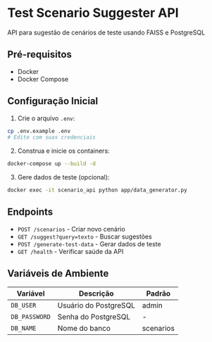 # Test Scenario Suggester API

API para sugestão de cenários de teste usando FAISS e PostgreSQL

## Pré-requisitos
- Docker
- Docker Compose

## Configuração Inicial
1. Crie o arquivo `.env`:
```bash
cp .env.example .env
# Edite com suas credenciais
```

2. Construa e inicie os containers:
```bash
docker-compose up --build -d
```

3. Gere dados de teste (opcional):
```bash
docker exec -it scenario_api python app/data_generator.py
```

## Endpoints
- `POST /scenarios` - Criar novo cenário
- `GET /suggest?query=texto` - Buscar sugestões
- `POST /generate-test-data` - Gerar dados de teste
- `GET /health` - Verificar saúde da API

## Variáveis de Ambiente
| Variável | Descrição | Padrão |
|----------|-----------|--------|
| `DB_USER` | Usuário do PostgreSQL | admin |
| `DB_PASSWORD` | Senha do PostgreSQL | - |
| `DB_NAME` | Nome do banco | scenarios |
```

